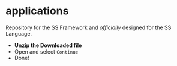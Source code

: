 # applications
Repository for the SS Framework and *officially* designed for the SS Language.
- **Unzip the Downloaded file**
- Open and select ` Continue `
- Done!
